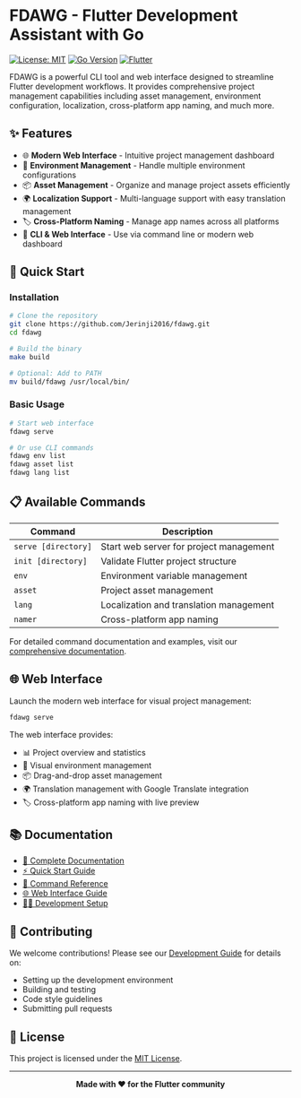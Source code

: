 # FDAWG - Flutter Development Assistant with Go

[![License: MIT](https://img.shields.io/badge/License-MIT-yellow.svg)](https://opensource.org/licenses/MIT)
[![Go Version](https://img.shields.io/badge/Go-1.23.2+-blue.svg)](https://golang.org)
[![Flutter](https://img.shields.io/badge/Flutter-Compatible-blue.svg)](https://flutter.dev)

FDAWG is a powerful CLI tool and web interface designed to streamline Flutter development workflows. It provides comprehensive project management capabilities including asset management, environment configuration, localization, cross-platform app naming, and much more.

## ✨ Features

- 🌐 **Modern Web Interface** - Intuitive project management dashboard
- 🔧 **Environment Management** - Handle multiple environment configurations
- 📦 **Asset Management** - Organize and manage project assets efficiently
- 🌍 **Localization Support** - Multi-language support with easy translation management
- 🏷️ **Cross-Platform Naming** - Manage app names across all platforms
- 🚀 **CLI & Web Interface** - Use via command line or modern web dashboard

## 🚀 Quick Start

### Installation

```bash
# Clone the repository
git clone https://github.com/Jerinji2016/fdawg.git
cd fdawg

# Build the binary
make build

# Optional: Add to PATH
mv build/fdawg /usr/local/bin/
```

### Basic Usage

```bash
# Start web interface
fdawg serve

# Or use CLI commands
fdawg env list
fdawg asset list
fdawg lang list
```

## 📋 Available Commands

| Command | Description |
|---------|-------------|
| `serve [directory]` | Start web server for project management |
| `init [directory]` | Validate Flutter project structure |
| `env` | Environment variable management |
| `asset` | Project asset management |
| `lang` | Localization and translation management |
| `namer` | Cross-platform app naming |

For detailed command documentation and examples, visit our [comprehensive documentation](https://jerinji2016.github.io/fdawg/).

## 🌐 Web Interface

Launch the modern web interface for visual project management:

```bash
fdawg serve
```

The web interface provides:
- 📊 Project overview and statistics
- 🔧 Visual environment management
- 📦 Drag-and-drop asset management
- 🌍 Translation management with Google Translate integration
- 🏷️ Cross-platform app naming with live preview

## 📚 Documentation

- [📖 Complete Documentation](https://jerinji2016.github.io/fdawg/)
- [⚡ Quick Start Guide](https://jerinji2016.github.io/fdawg/installation)
- [🔧 Command Reference](https://jerinji2016.github.io/fdawg/commands/)
- [🌐 Web Interface Guide](https://jerinji2016.github.io/fdawg/web-interface)
- [👨‍💻 Development Setup](https://jerinji2016.github.io/fdawg/development)

## 🤝 Contributing

We welcome contributions! Please see our [Development Guide](https://jerinji2016.github.io/fdawg/development) for details on:
- Setting up the development environment
- Building and testing
- Code style guidelines
- Submitting pull requests

## 📄 License

This project is licensed under the [MIT License](LICENSE).

---

<div align="center">
  <strong>Made with ❤️ for the Flutter community</strong>
</div>
